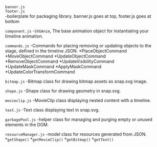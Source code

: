 
`banner.js`  
`footer.js`  
  -boilerplate for packaging library. banner.js goes at top, footer.js goes at bottom

`component.js`
  -`SVGAnim`, The base animation object for instantiating your timeline animation.

`commands.js`
  -Commands for placing removing or updating objects to the stage, defined in the timeline JSON.
  *PlaceObjectCommand
  *MoveObjectCommand
  *UpdateObjectCommand
  *RemoveObjectCommand
  *UpdateVisibilityCommand
  *UpdateMaskCommand
  *ApplyMaskCommand
  *UpdateColorTransformCommand

`bitmap.js`
  -Bitmap class for drawing bitmap assets as snap.svg image.

`shape.js`
  -Shape class for drawing geometry in snap.svg.

`movieclip.js`
  -MovieClip class displaying nested content with a timeline.

`text.js`
  -Text class displaying text in snap.svg.

`garbagePool.js`
  -helper class for managing and purging empty or unused elements in the DOM.

`resourceManager.js`
  -model class for resources generated from JSON.
  *`getShape()`
  *`getMovieClip()`
  *`getBitmap()`
  *`getText()`
